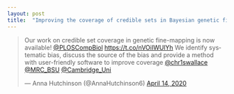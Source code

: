```yaml
---
layout: post
title:  "Improving the coverage of credible sets in Bayesian genetic fine-mapping"
---
```


<blockquote class="twitter-tweet"><p lang="en" dir="ltr">Our work on credible set coverage in genetic fine-mapping is now available! <a href="https://twitter.com/PLOSCompBiol?ref_src=twsrc%5Etfw">@PLOSCompBiol</a> <a href="https://t.co/nVOiIWUlYh">https://t.co/nVOiIWUlYh</a> We identify systematic bias, discuss the source of the bias and provide a method with user-friendly software to improve coverage <a href="https://twitter.com/chr1swallace?ref_src=twsrc%5Etfw">@chr1swallace</a> <a href="https://twitter.com/MRC_BSU?ref_src=twsrc%5Etfw">@MRC_BSU</a> <a href="https://twitter.com/Cambridge_Uni?ref_src=twsrc%5Etfw">@Cambridge_Uni</a></p>&mdash; Anna Hutchinson (@AnnaHutchinson6) <a href="https://twitter.com/AnnaHutchinson6/status/1249977013412278273?ref_src=twsrc%5Etfw">April 14, 2020</a></blockquote> <script async src="https://platform.twitter.com/widgets.js" charset="utf-8"></script>


